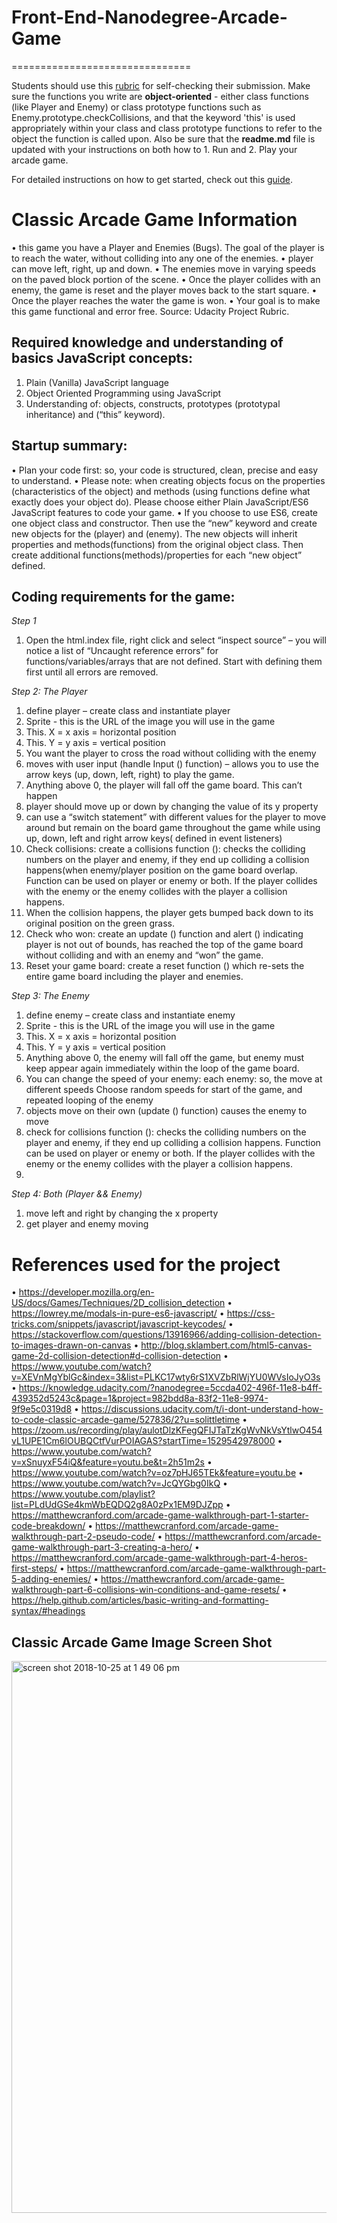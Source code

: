 # Front-End-Nanodegree-Arcade-Game
===============================

Students should use this [rubric](https://review.udacity.com/#!/projects/2696458597/rubric) for self-checking their submission. Make sure the functions you write are **object-oriented** - either class functions (like Player and Enemy) or class prototype functions such as Enemy.prototype.checkCollisions, and that the keyword 'this' is used appropriately within your class and class prototype functions to refer to the object the function is called upon. Also be sure that the **readme.md** file is updated with your instructions on both how to 1. Run and 2. Play your arcade game.

For detailed instructions on how to get started, check out this [guide](https://docs.google.com/document/d/1v01aScPjSWCCWQLIpFqvg3-vXLH2e8_SZQKC8jNO0Dc/pub?embedded=true).


# **Classic Arcade Game Information**

•	 this game you have a Player and Enemies (Bugs). The goal of the player is to reach the water, without colliding into any  one of the enemies. 
•	 player can move left, right, up and down. 
•	The enemies move in varying speeds on the paved block portion of the scene. 
•	Once the player collides with an enemy, the game is reset and the player moves back to the start square.
•	Once the player reaches the water the game is won. 
•	Your goal is to make this game functional and error free.
Source: Udacity Project Rubric.

## **Required knowledge and understanding of basics JavaScript concepts**:

1.	Plain (Vanilla) JavaScript language
2.	Object Oriented Programming using JavaScript
3.	Understanding of: objects, constructs, prototypes (prototypal inheritance) and (“this” keyword).

## **Startup summary**:

•	Plan your code first: so, your code is structured, clean, precise and easy to understand.
•	Please note: when creating objects focus on the properties (characteristics of the object) and methods (using functions define what exactly does your object do). Please choose either Plain JavaScript/ES6 JavaScript features to code your game.
•	If you choose to use ES6, create one object class and constructor. Then use the “new” keyword and create new objects for the (player) and (enemy). The new objects will inherit properties and methods(functions) from the original object class. Then create additional functions(methods)/properties for each “new object” defined.


## **Coding requirements for the game**:

*Step 1*

1. Open the html.index file, right click and select “inspect source” – you will notice a list of  “Uncaught reference errors” for functions/variables/arrays that are not defined. Start with defining them first until all errors are removed.

*Step 2: The Player* 

1.	define player – create class and instantiate player
2.	Sprite - this is the URL of the image you will use in the game
3.	This. X = x axis = horizontal position
4.	This. Y = y axis = vertical position
5.	You want the player to cross the road without colliding with the enemy
6.	moves with user input (handle Input () function) – allows you to use the arrow keys (up, down, left, right) to play the game. 
7.	Anything above 0, the player will fall off the game board. This can’t happen
8.	player should move up or down by changing the value of its y property
9.	can use a “switch statement” with different values for the player to move around but remain on the board game throughout the game while using up, down, left and right arrow keys( defined in event listeners)
10.	Check collisions: create a collisions function ():  checks the colliding numbers on the player and enemy, if they end up colliding a collision happens(when enemy/player position on the game board overlap. Function can be used on player or enemy or both. If the player collides with the enemy or the enemy collides with the player a collision happens. 
11.	When the collision happens, the player gets bumped back down to its original position on the green grass.
12.	Check who won: create an update () function and alert () indicating player is not out of bounds, has reached the top of the game board without colliding and with an enemy and “won” the game.
13.	Reset your game board: create a reset function () which re-sets the entire game board including the player and enemies.


*Step 3: The Enemy*

1.	define enemy – create class and instantiate enemy
2.	Sprite - this is the URL of the image you will use in the game
3.	This. X = x axis = horizontal position
4.	This. Y = y axis = vertical position
5.	Anything above 0, the enemy will fall off the game, but enemy must keep appear again immediately within the loop of the game board.
6.	You can change the speed of your enemy: each enemy: so, the move at different speeds
Choose random speeds for start of the game, and repeated looping of the enemy
7.	objects move on their own (update () function) causes the enemy to move
8.	check for collisions function ():  checks the colliding numbers on the player and enemy, if they end up colliding a collision happens. Function can be used on player or enemy or both. If the player collides with the enemy or the enemy collides with the player a collision happens. 
9.	


*Step 4: Both (Player && Enemy)* 

1.	move left and right by changing the x property
2.	get player and enemy moving


# **References used for the project**

•	https://developer.mozilla.org/en-US/docs/Games/Techniques/2D_collision_detection
•	https://lowrey.me/modals-in-pure-es6-javascript/
•	https://css-tricks.com/snippets/javascript/javascript-keycodes/
•	https://stackoverflow.com/questions/13916966/adding-collision-detection-to-images-drawn-on-canvas
•	http://blog.sklambert.com/html5-canvas-game-2d-collision-detection#d-collision-detection
•	https://www.youtube.com/watch?v=XEVnMgYblGc&index=3&list=PLKC17wty6rS1XVZbRlWjYU0WVsIoJyO3s
•	https://knowledge.udacity.com/?nanodegree=5ccda402-496f-11e8-b4ff-439352d5243c&page=1&project=982bdd8a-83f2-11e8-9974-9f9e5c0319d8
•	https://discussions.udacity.com/t/i-dont-understand-how-to-code-classic-arcade-game/527836/2?u=solittletime
•	https://zoom.us/recording/play/aulotDlzKFegQFIJTaTzKgWvNkVsYtlwO454vL1UPE1Cm6lOUBQCtfVurPOIAGAS?startTime=1529542978000
•	https://www.youtube.com/watch?v=xSnuyxF54iQ&feature=youtu.be&t=2h51m2s
•	https://www.youtube.com/watch?v=oz7pHJ65TEk&feature=youtu.be
•	https://www.youtube.com/watch?v=JcQYGbg0IkQ
•	https://www.youtube.com/playlist?list=PLdUdGSe4kmWbEQDQ2g8A0zPx1EM9DJZpp
•	https://matthewcranford.com/arcade-game-walkthrough-part-1-starter-code-breakdown/
•	https://matthewcranford.com/arcade-game-walkthrough-part-2-pseudo-code/
•	https://matthewcranford.com/arcade-game-walkthrough-part-3-creating-a-hero/
•	https://matthewcranford.com/arcade-game-walkthrough-part-4-heros-first-steps/
•	https://matthewcranford.com/arcade-game-walkthrough-part-5-adding-enemies/
•	https://matthewcranford.com/arcade-game-walkthrough-part-6-collisions-win-conditions-and-game-resets/
•	https://help.github.com/articles/basic-writing-and-formatting-syntax/#headings

## **Classic Arcade Game Image Screen Shot**
<img width="883" alt="screen shot 2018-10-25 at 1 49 06 pm" src="https://user-images.githubusercontent.com/38163931/47530026-4f137200-d85e-11e8-85ff-c2380ef92c0d.png">
